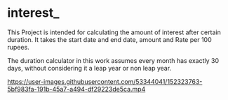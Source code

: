 # interest_

This Project is intended for calculating the amount of interest after certain duration. It takes the start date and end date, amount and Rate per 100 rupees.

The duration calculator in this work assumes every month has exactly 30 days, without considering it a leap year or non leap year.




https://user-images.githubusercontent.com/53344041/152323763-5bf983fa-191b-45a7-a494-df29223de5ca.mp4


